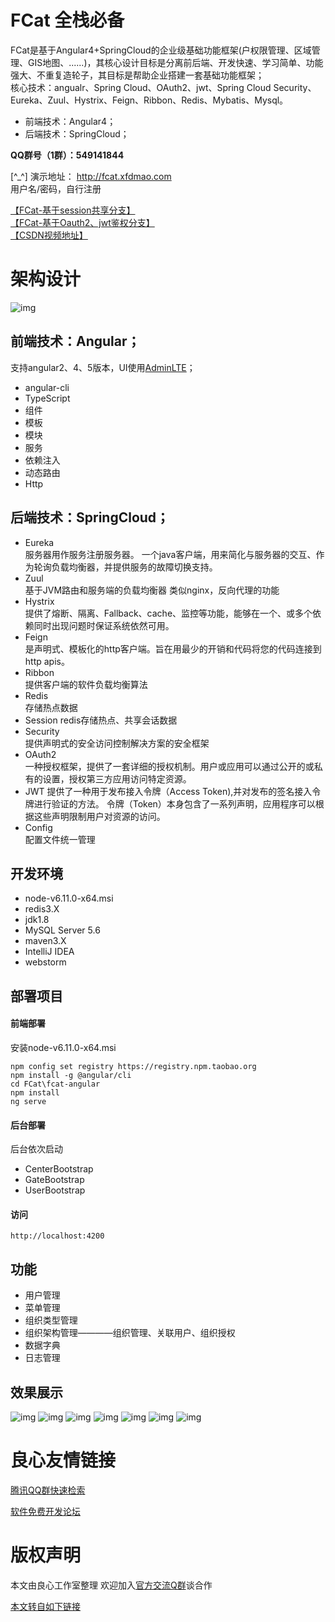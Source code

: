 #  **FCat 全栈必备** 
FCat是基于Angular4+SpringCloud的企业级基础功能框架(户权限管理、区域管理、GIS地图、......)，其核心设计目标是分离前后端、开发快速、学习简单、功能强大、不重复造轮子，其目标是帮助企业搭建一套基础功能框架；  
核心技术：angualr、Spring Cloud、OAuth2、jwt、Spring Cloud Security、Eureka、Zuul、Hystrix、Feign、Ribbon、Redis、Mybatis、Mysql。  

- 前端技术：Angular4；
- 后端技术：SpringCloud；

 **QQ群号（1群）：549141844**   
 
[^_^] 演示地址： http://fcat.xfdmao.com     
用户名/密码，自行注册  

[【FCat-基于session共享分支】](http://u.720life.cn/g/2e71d0f0a5c601172267ba20d3a43c6e1d9a9b7a9e88f1dee6c2b40c66f18ed3)   
[【FCat-基于Oauth2、jwt鉴权分支】](http://u.720life.cn/g/2e71d0f0a5c601172267ba20d3a43c6e5002ac133fa76712c5492d0cc18f837199e66fa12e421a0cc1f49e8250362b96298d63ea0429becc82b6a71317906a10)  
[【CSDN视频地址】](http://u.720life.cn/g/d341b90c08d11721c1dc6946467d8c30e882a256a2dfc6295c6d005dd44101fd977957146f3f02fb99e6b39544f29149) 

# 架构设计 
![img](http://on-img.com/chart_image/5954b886e4b0ad619ac73246.png)

## 前端技术：Angular；
支持angular2、4、5版本，UI使用[AdminLTE](http://u.720life.cn/g/54145d0471d91890860f7f8463c030469938d875cf47e5488f379f965eb2a0745e6b8f3c0029e0f6d8e8db173b9167bf)；
- angular-cli
- TypeScript
- 组件
- 模板 
- 模块
- 服务
- 依赖注入
- 动态路由 
- Http


## 后端技术：SpringCloud；
- Eureka  
    服务器用作服务注册服务器。
    一个java客户端，用来简化与服务器的交互、作为轮询负载均衡器，并提供服务的故障切换支持。
- Zuul  
    基于JVM路由和服务端的负载均衡器
    类似nginx，反向代理的功能
- Hystrix  
    提供了熔断、隔离、Fallback、cache、监控等功能，能够在一个、或多个依赖同时出现问题时保证系统依然可用。
- Feign  
    是声明式、模板化的http客户端。旨在用最少的开销和代码将您的代码连接到http apis。
- Ribbon  
    提供客户端的软件负载均衡算法
- Redis  
    存储热点数据
- Session
    redis存储热点、共享会话数据
- Security  
    提供声明式的安全访问控制解决方案的安全框架
- OAuth2  
    一种授权框架，提供了一套详细的授权机制。用户或应用可以通过公开的或私有的设置，授权第三方应用访问特定资源。
- JWT
    提供了一种用于发布接入令牌（Access Token),并对发布的签名接入令牌进行验证的方法。 令牌（Token）本身包含了一系列声明，应用程序可以根据这些声明限制用户对资源的访问。
- Config  
    配置文件统一管理

## 开发环境
- node-v6.11.0-x64.msi
- redis3.X
- jdk1.8
- MySQL Server 5.6
- maven3.X
- IntelliJ IDEA 
- webstorm


## 部署项目
#### 前端部署  
安装node-v6.11.0-x64.msi  
```
npm config set registry https://registry.npm.taobao.org
npm install -g @angular/cli
cd FCat\fcat-angular
npm install
ng serve
```

#### 后台部署 
后台依次启动
- CenterBootstrap
- GateBootstrap
- UserBootstrap  

#### 访问
```
http://localhost:4200 
```

## 功能      
- 用户管理     
- 菜单管理  
- 组织类型管理  
- 组织架构管理————组织管理、关联用户、组织授权  
- 数据字典
- 日志管理
  
 
## 效果展示
![img](http://image.xfdmao.com/fcat/demo/fcat-login.png)
![img](http://image.xfdmao.com/fcat/demo/FCat-dashboard.png)
![img](http://image.xfdmao.com/fcat/demo/FCat-userList.png)
![img](http://image.xfdmao.com/fcat/demo/FCat-menu.png)
![img](http://image.xfdmao.com/fcat/demo/FCat-group.png)
![img](http://image.xfdmao.com/fcat/demo/FCat-dict.png)
![img](http://image.xfdmao.com/fcat/demo/FCat-log.png)



 # 良心友情链接

[腾讯QQ群快速检索](http://u.720life.cn/s/8cf73f7c)

[软件免费开发论坛](http://u.720life.cn/s/bbb01dc0)

# 版权声明 

本文由良心工作室整理 欢迎加入[官方交流Q群](https://u.720life.cn/s/f2316816)谈合作

[本文转自如下链接](http://u.720life.cn/g/2e71d0f0a5c601172267ba20d3a43c6e9d892c174200f4088fe55a19c60b0077d17d0513a579dc51de04a1a205e8dd1fa250b23fdbe1e167541da452d5344117)